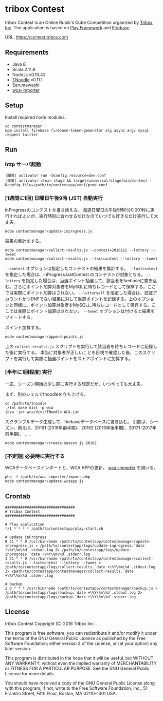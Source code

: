 # tribox Contest

tribox Contest is an Online Rubik's Cube Competition organized by [Tribox Inc](http://tribox.com).
The application is based on [Play Framework](https://www.playframework.com) and [Firebase](https://www.firebase.com).

URL: https://contest.tribox.com


## Requirements

* Java 8
* Scala 2.11.8
* Node.js v0.10.42
* [TNoodle](https://github.com/cubing/tnoodle) v0.11.1
* [Sarumawashi](https://github.com/kotarot/Sarumawashi)
* [wca-importer](https://github.com/kotarot/wca-importer)


## Setup

Install required node modules.
```
cd contestmanager
npm install firebase firebase-token-generator alg async argv mysql request twitter
```


## Run

### http サーバ起動

```
(開発) activator run -Dconfig.resource=dev.conf
(本番) activator clean stage && target/universal/stage/bin/contest -Dconfig.file=/path/to/contestapp/conf/prod.conf
```

### [1週間に1回] 日曜日午後9時 (JST) 自動実行

inProgressのコンテストを書き換える。
毎週日曜日の午後9時0分0.001秒に実行すればよいが、実行時刻に合わせるだけなのでいつでも好きなだけ実行して大丈夫。
```
node contestmanager/update-inprogress.js
```

結果の集計をする。
```
node contestmanager/collect-results.js --contest=2016121 --lottery --tweet
node contestmanager/collect-results.js --lastcontest --lottery --tweet
```
`--contest` オプションは指定したコンテストの結果を集計する。
`--lastcontest` を指定した場合は、inProgress.lastContest のコンテストが対象となる。
`--lottery` を指定した場合は、当選ポイント抽選して、該当者をfirebaseに書き込む。さらにポイント加算対象者をMySQLに待ちレコードとして保存する。ここでは実際にポイント加算はされない。
`--lotteryall` を指定した場合は、認証アカウントかつDNFでない結果に対して当選ポイントを記録する。上のオプションと同様に、ポイント加算対象者をMySQLに待ちレコードとして保存する。ここでは実際にポイント加算はされない。
`--tweet` オプションは付けると結果をツイートする。

ポイント加算する。
```
node contestmanager/append-points.js
```
上の `collect-results.js` スクリプトを実行して該当者を待ちレコードに記録した後に実行する。
本当に対象者が正しいことを目視で確認した後、このスクリプトを実行して実際に抽選ポイントをストアポイントに加算する。

### [半年に1回程度] 実行

一応、シーズン開始の少し前に実行する想定だが、いつやっても大丈夫。

まず、別のシェルでtnoodleを立ち上げる。
```
cd /path/to/tnoodle
./tmt make dist -p wca
java -jar wca/dist/TNoodle-WCA.jar
```

スクランブルデータ生成して、firebaseデータベースに書き込む。
引数は、シーズン。例えば、20161 (2016年前半期)、20162 (2016年後半期)、20171 (2017年前半期)、......
```
node contestmanager/create-season.js 20162
```

### [不定期] 必要時に実行する

WCAデータベースインポートと、WCA APPの更新。
[wca-importer](https://github.com/kotarot/wca-importer) を用いる。
```
php -f /path/to/wca_importer/import.php
node contestmanager/update-wcaapp.js
```


## Crontab

```
################################
# tribox Contest
################################

# Play application
*/1 * * * * /path/to/contestapp/play-start.sh

# Update inProgress
0 21 * * 0 /usr/bin/node /path/to/contestapp/contestmanager/update-inprogress.js > /path/to/contestapp/logs/update-inprogress.`date +\%Y\%m\%d`.stdout.log 2> /path/to/contestapp/logs/update-inprogress.`date +\%Y\%m\%d`.stderr.log
1 21 * * 0 /usr/bin/node /path/to/contestapp/contestmanager/collect-results.js --lastcontest --lottery --tweet > /path/to/contestapp/logs/collect-results.`date +\%Y\%m\%d`.stdout.log 2> /path/to/contestapp/contestmanager/collect-results.`date +\%Y\%m\%d`.stderr.log

# Backup
2 0 * * * /usr/bin/node /path/to/contestapp/contestmanager/backup.js > /path/to/contestapp/logs/backup.`date +\%Y\%m\%d`.stdout.log 2> /path/to/contestapp/logs/backup.`date +\%Y\%m\%d`.stderr.log
```


## License

tribox Contest
Copyright (C) 2016  Tribox Inc.

This program is free software; you can redistribute it and/or modify
it under the terms of the GNU General Public License as published by
the Free Software Foundation; either version 2 of the License, or
(at your option) any later version.

This program is distributed in the hope that it will be useful,
but WITHOUT ANY WARRANTY; without even the implied warranty of
MERCHANTABILITY or FITNESS FOR A PARTICULAR PURPOSE.  See the
GNU General Public License for more details.

You should have received a copy of the GNU General Public License along
with this program; if not, write to the Free Software Foundation, Inc.,
51 Franklin Street, Fifth Floor, Boston, MA 02110-1301 USA.
